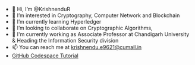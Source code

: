 - 👋 Hi, I’m @KrishnenduR
- 👀 I’m interested in Cryptography, Computer Network and Blockchain
- 🌱 I’m currently learning Hyperledger
- 💞️ I’m looking to collaborate on Cryptographic Algorithms, 
- 💞️ I'm currently working as Associate Professor at Chandigarh University & Heading the Information Security division
- 📫 You can reach me at krishnendu.e9621@cumail.in
- [GitHub Codespace Tutorial](https://docs.github.com/en/codespaces)
<!---
KrishnenduR/KrishnenduR is a ✨ special ✨ repository because its `README.md` (this file) appears on your GitHub profile.
You can click the Preview link to take a look at your changes.
--->
